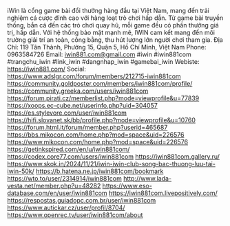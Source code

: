 iWin là cổng game bài đổi thưởng hàng đầu tại Việt Nam, mang đến trải nghiệm cá cược đỉnh cao với hàng loạt trò chơi hấp dẫn. Từ game bài truyền thống, bắn cá đến các trò chơi quay hũ, mỗi game đều có phần thưởng giá trị, hấp dẫn. Với hệ thống bảo mật mạnh mẽ, IWIN cam kết mang đến môi trường giải trí an toàn, công bằng, thu hút lượng lớn người chơi tham gia.
Địa Chỉ: 119 Tân Thành, Phường 15, Quận 5, Hồ Chí Minh, Việt Nam
Phone: 0963584726
Email: iwin881.com@gmail.com
#iwin #iwin881com #trangchu_iwin #link_iwin #dangnhap_iwin #gamebai_iwin
Webiste:
https://iwin881.com/
Social:
https://www.adslgr.com/forum/members/212715-iwin881com
https://community.goldposter.com/members/iwin881com/profile/
https://community.greeka.com/users/iwin881com
https://forum.pirati.cz/memberlist.php?mode=viewprofile&u=77839
https://xoops.ec-cube.net/userinfo.php?uid=304057
https://es.stylevore.com/user/iwin881com
https://hifi.slovanet.sk/bb/profile.php?mode=viewprofile&u=10760
https://forum.html.it/forum/member.php?userid=465687
https://bbs.mikocon.com/home.php?mod=space&uid=226576
https://www.mikocon.com/home.php?mod=space&uid=226576
https://getinkspired.com/en/u/iwin881com/
https://codex.core77.com/users/iwin881com
https://iwin881com.gallery.ru/
https://www.skok.in/2024/11/21/iwin-iwin-club-song-bac-thuong-luu-tai-iwin-50k/
https://b.hatena.ne.jp/iwin881com/bookmark
https://wto.to/user/2314914/iwin881com
http://www.lada-vesta.net/member.php?u=48282
https://www.eso-database.com/en/user/iwin881com
https://iwin881com.livepositively.com/
https://respostas.guiadopc.com.br/user/iwin881com
https://www.autickar.cz/user/profil/8704/
https://www.openrec.tv/user/iwin881com/about

